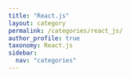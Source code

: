 ```yaml
---
title: "React.js"
layout: category
permalink: /categories/react_js/
author_profile: true
taxonomy: React.js
sidebar:
  nav: "categories"
---
```

